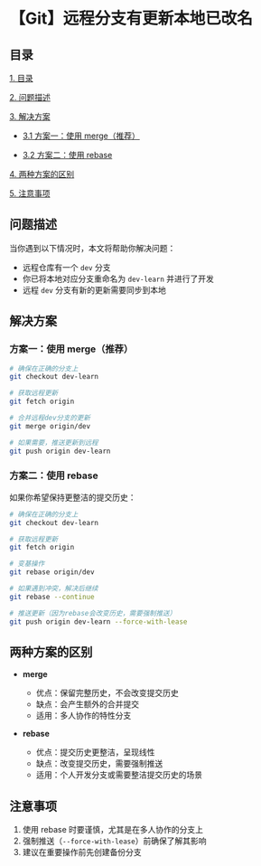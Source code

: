 # 【Git】远程分支有更新本地已改名

## 目录

[1. 目录](#目录)

[2. 问题描述](#问题描述)

[3. 解决方案](#解决方案)

- [3.1 方案一：使用 merge（推荐）](#方案一使用-merge推荐)

- [3.2 方案二：使用 rebase](#方案二使用-rebase)

[4. 两种方案的区别](#两种方案的区别)

[5. 注意事项](#注意事项)



## 问题描述

当你遇到以下情况时，本文将帮助你解决问题：
- 远程仓库有一个 `dev` 分支
- 你已将本地对应分支重命名为 `dev-learn` 并进行了开发
- 远程 `dev` 分支有新的更新需要同步到本地
## 解决方案

### 方案一：使用 merge（推荐）

```bash
# 确保在正确的分支上
git checkout dev-learn

# 获取远程更新
git fetch origin

# 合并远程dev分支的更新
git merge origin/dev

# 如果需要，推送更新到远程
git push origin dev-learn
```

### 方案二：使用 rebase

如果你希望保持更整洁的提交历史：

```bash
# 确保在正确的分支上
git checkout dev-learn

# 获取远程更新
git fetch origin

# 变基操作
git rebase origin/dev

# 如果遇到冲突，解决后继续
git rebase --continue

# 推送更新（因为rebase会改变历史，需要强制推送）
git push origin dev-learn --force-with-lease
```

## 两种方案的区别

- **merge**
  - 优点：保留完整历史，不会改变提交历史
  - 缺点：会产生额外的合并提交
  - 适用：多人协作的特性分支

- **rebase**
  - 优点：提交历史更整洁，呈现线性
  - 缺点：改变提交历史，需要强制推送
  - 适用：个人开发分支或需要整洁提交历史的场景

## 注意事项

1. 使用 rebase 时要谨慎，尤其是在多人协作的分支上
2. 强制推送（`--force-with-lease`）前确保了解其影响
3. 建议在重要操作前先创建备份分支